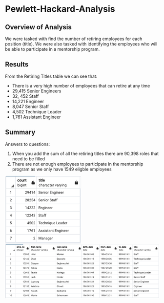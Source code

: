# Pewlett-Hackard-Analysis

## Overview of Analysis
We were tasked with find the number of retiring employees for each position 
(title). We were also tasked with identifying the employees who will be able to 
participate in a mentorship program. 

## Results
From the Retiring Titles table we can see that:
* There is a very high number of employees that can retire at any time
* 29,415 Senior Engineers
* 32, 452 Staff 
* 14,221 Engineer
* 8,047 Senior Staff
* 4,502 Technique Leader
* 1,761 Assistant Engineer

## Summary
Answers to questions:
1. When you add the sum of all the retiring titles there are 90,398 roles that
need to be filled
1. There are not enough employees to participate in the mentorship program as we
only have 1549 eligble employees


![](Resources/image1.png "Image 1")
![](Resources/image2.png "Image 2")

